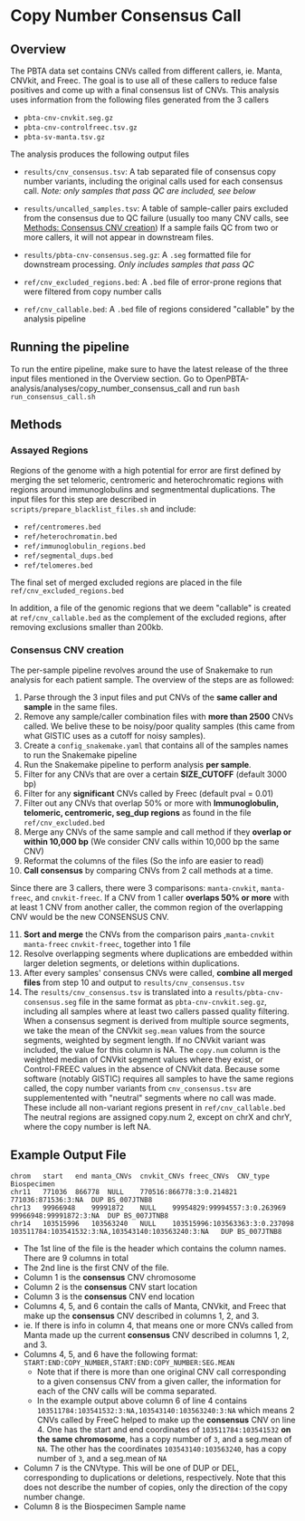 # Copy Number Consensus Call

## Overview

The PBTA data set contains CNVs called from different callers, ie. Manta, CNVkit, and Freec. 
The goal is to use all of these callers to reduce false positives and come up with a final consensus list of CNVs.
This analysis uses information from the following files generated from the 3 callers

* `pbta-cnv-cnvkit.seg.gz`
* `pbta-cnv-controlfreec.tsv.gz`
* `pbta-sv-manta.tsv.gz`

The analysis produces the following output files

* `results/cnv_consensus.tsv`:  A tab separated file of consensus copy number variants, including the original calls used for each consensus call.
  *Note: only samples that pass QC are included, see below*
* `results/uncalled_samples.tsv`: A table of sample-caller pairs excluded from the consensus due to QC failure (usually too many CNV calls, see [Methods: Consensus CNV creation](#consensus-cnv-creation)) If a sample fails QC from two or more callers, it will not appear in downstream files.
* `results/pbta-cnv-consensus.seg.gz`: A `.seg` formatted file for downstream processing. *Only includes samples that pass QC*

* `ref/cnv_excluded_regions.bed`: A `.bed` file of error-prone regions that were filtered from copy number calls
* `ref/cnv_callable.bed`: A `.bed` file of regions considered "callable" by the analysis pipeline

## Running the pipeline

To run the entire pipeline, make sure to have the latest release of the three input files mentioned in the Overview section.
Go to OpenPBTA-analysis/analyses/copy_number_consensus_call and run `bash run_consensus_call.sh`

## Methods

### Assayed Regions

Regions of the genome with a high potential for error are first defined by merging the set telomeric, centromeric and heterochromatic regions with regions around immunoglobulins and segmentmental duplications.
The input files for this step are described in `scripts/prepare_blacklist_files.sh` and include:

* `ref/centromeres.bed`
* `ref/heterochromatin.bed`
* `ref/immunoglobulin_regions.bed`
* `ref/segmental_dups.bed`
* `ref/telomeres.bed`

The final set of merged excluded regions are placed in the file `ref/cnv_excluded_regions.bed`

In addition, a file of the genomic regions that we deem "callable" is created at `ref/cnv_callable.bed` as the complement of the excluded regions, after removing exclusions smaller than 200kb.

### Consensus CNV creation

The per-sample pipeline revolves around the use of Snakemake to run analysis for each patient sample. The overview of the steps are as followed:

1) Parse through the 3 input files and put CNVs of the **same caller and sample** in the same files.
2) Remove any sample/caller combination files with **more than 2500** CNVs called.
   We belive these to be noisy/poor quality samples (this came from what GISTIC uses as a cutoff for noisy samples).
3) Create a `config_snakemake.yaml` that contains all of the samples names to run the Snakemake pipeline
4) Run the Snakemake pipeline to perform analysis **per sample**. 
5) Filter for any CNVs that are over a certain **SIZE_CUTOFF** (default 3000 bp)
6) Filter for any **significant** CNVs called by Freec (default pval = 0.01)
7) Filter out any CNVs that overlap 50% or more with **Immunoglobulin, telomeric, centromeric, seg_dup regions** as found in the file `ref/cnv_excluded.bed`
8) Merge any CNVs of the same sample and call method if they **overlap or within 10,000 bp** (We consider CNV calls within 10,000 bp the same CNV)
9) Reformat the columns of the files (So the info are easier to read)
10) **Call consensus** by comparing CNVs from 2 call methods at a time. 

Since there are 3 callers, there were 3 comparisons: `manta-cnvkit`, `manta-freec`, and `cnvkit-freec`. If a CNV from 1 caller **overlaps 50% or more** with at least 1 CNV from another caller, the common region of the overlapping CNV would be the new CONSENSUS CNV.

11) **Sort and merge** the CNVs from the comparison pairs ,`manta-cnvkit` `manta-freec` `cnvkit-freec`, together into 1 file
12) Resolve overlapping segments where duplications are embedded within larger deletion segments, or deletions within duplications.
13) After every samples' consensus CNVs were called, **combine all merged files** from step 10 and output to `results/cnv_consensus.tsv`
14) The `results/cnv_consensus.tsv` is translated into a `results/pbta-cnv-consensus.seg` file in the same format as `pbta-cnv-cnvkit.seg.gz`, including all samples where at least two callers passed quality filtering.
When a consensus segment is derived from multiple source segments, we take the mean of the CNVkit `seg.mean` values from the source segments, weighted by segment length.
If no CNVkit variant was included, the value for this column is NA.
The `copy.num` column is the weighted median of CNVkit segment values where they exist, or Control-FREEC values in the absence of CNVkit data.
Because some software (notably GISTIC) requires all samples to have the same regions called, the copy number variants from `cnv_consensus.tsv` are supplementented with "neutral" segments where no call was made.
These include all non-variant regions present in `ref/cnv_callable.bed`
The neutral regions are assigned copy.num 2, except on chrX and chrY, where the copy number is left NA.

## Example Output File

```
chrom	start	end	manta_CNVs	cnvkit_CNVs	freec_CNVs	CNV_type	Biospecimen
chr11	771036	866778	NULL	770516:866778:3:0.214821	771036:871536:3:NA	DUP	BS_007JTNB8
chr13	99966948	99991872	NULL	99954829:99994557:3:0.263969	99966948:99991872:3:NA	DUP	BS_007JTNB8
chr14	103515996	103563240	NULL	103515996:103563363:3:0.237098	103511784:103541532:3:NA,103543140:103563240:3:NA	DUP	BS_007JTNB8
```
* The 1st line of the file is the header which contains the column names. There are 9 columns in total
* The 2nd line is the first CNV of the file.
* Column 1 is the **consensus** CNV chromosome
* Column 2 is the **consensus** CNV start location
* Column 3 is the **consensus** CNV end location
* Columns 4, 5, and 6 contain the calls of Manta, CNVkit, and Freec that make up the **consensus** CNV described in columns 1, 2, and 3. 
* ie. If there is info in column 4, that means one or more CNVs called from Manta made up the current **consensus** CNV described in columns 1, 2, and 3. 
* Columns 4, 5, and 6 have the following format: `START:END:COPY_NUMBER,START:END:COPY_NUMBER:SEG.MEAN`
  * Note that if there is more than one original CNV call corresponding to a given consensus CNV from a given caller, the information for each of the CNV calls will be comma separated.
  * In the example output above column 6 of line 4 contains `103511784:103541532:3:NA,103543140:103563240:3:NA` which means 2 CNVs called by FreeC helped to make up the **consensus** CNV on line 4. 
One has the start and end coordinates of `103511784:103541532` **on the same chromosome**, has a copy number of `3`, and a seg.mean of `NA`. The other has the coordinates `103543140:103563240`, has a copy number of `3`, and a seg.mean of `NA`
* Column 7 is the CNVtype. This will be one of DUP or DEL, corresponding to duplications or deletions, respectively. Note that this does not describe the number of copies, only the direction of the copy number change.
* Column 8 is the Biospecimen Sample name

